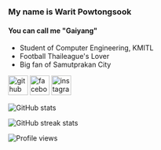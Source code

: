 ### My name is Warit Powtongsook
#### You can call me "Gaiyang"
- Student of Computer Engineering, KMITL
- Football Thaileague's Lover
- Big fan of Samutprakan City 



[<img src='https://cdn.jsdelivr.net/npm/simple-icons@3.0.1/icons/github.svg' alt='github' height='40'>](https://github.com/GookGai)  [<img src='https://cdn.jsdelivr.net/npm/simple-icons@3.0.1/icons/facebook.svg' alt='facebook' height='40'>](https://www.facebook.com/ไก่ย่างตะลุยบอลไทย-100566779061727)  [<img src='https://cdn.jsdelivr.net/npm/simple-icons@3.0.1/icons/instagram.svg' alt='instagram' height='40'>](https://www.instagram.com/gai_yang/)  

![GitHub stats](https://github-readme-stats.vercel.app/api?username=GookGai&show_icons=true)  

![GitHub streak stats](https://github-readme-streak-stats.herokuapp.com/?user=GookGai)  

![Profile views](https://gpvc.arturio.dev/GookGai)  
